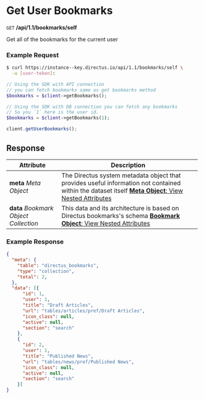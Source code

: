 # Get User Bookmarks

<span class="request">`GET` **/api/1.1/bookmarks/self**</span>

<span class="description">Get all of the bookmarks for the current user</span>

### Example Request

```bash
$ curl https://instance--key.directus.io/api/1.1/bookmarks/self \
  -u [user-token]:
```

```php
// Using the SDK with API connection
// you can fetch bookmarks same as get bookmarks method
$bookmarks = $client->getBookmarks();

// Using the SDK with DB connection you can fetch any bookmarks
// So you `1` here is the user id.
$bookmarks = $client->getBookmarks(1);
```

```javascript
client.getUserBookmarks();
```

## Response

<span class="attributes">Attribute</span> | Description
--------|------------
**meta** _Meta Object_ | The Directus system metadata object that provides useful information not contained within the dataset itself [**Meta Object**: View Nested Attributes](/overview/objects-model.md#meta-object)
**data** _Bookmark Object Collection_ | <span class="custom">This data and its architecture is based on Directus bookmarks's schema</span> [**Bookmark Object**: View Nested Attributes](/overview/objects-model.md#bookmark-object)

### Example Response

```json
{
  "meta": {
    "table": "directus_bookmarks",
    "type": "collection",
    "total": 2,
  },
  "data": [{
      "id": 1,
      "user": 1,
      "title": "Draft Articles",
      "url": "tables/articles/pref/Draft Articles",
      "icon_class": null,
      "active": null,
      "section": "search"
    },
    {
      "id": 2,
      "user": 1,
      "title": "Published News",
      "url": "tables/news/pref/Published News",
      "icon_class": null,
      "active": null,
      "section": "search"
    }]
}
```
